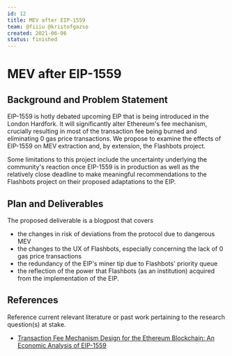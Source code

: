 ```yaml
---
id: 12
title: MEV after EIP-1559
team: @fiiiu @kristofgazso
created: 2021-06-06
status: finished
---
```


# MEV after EIP-1559


## Background and Problem Statement
EIP-1559 is hotly debated upcoming EIP that is being introduced in the London Hardfork. It will significantly alter Ethereum's fee mechanism, crucially resulting in most of the transaction fee being burned and eliminating 0 gas price transactions. We propose to examine the effects of EIP-1559 on MEV extraction and, by extension, the Flashbots project.

Some limitations to this project include the uncertainty underlying the community's reaction once EIP-1559 is in production as well as the relatively close deadline to make meaningful recommendations to the Flashbots project on their proposed adaptations to the EIP.

## Plan and Deliverables
The proposed deliverable is a blogpost that covers
- the changes in risk of deviations from the protocol due to dangerous MEV
- the changes to the UX of Flashbots, especially concerning the lack of 0 gas price transactions
- the redundancy of the EIP's miner tip due to Flashbots' priority queue
- the reflection of the power that Flashbots (as an institution) acquired from the implementation of the EIP.

## References
Reference current relevant literature or past work pertaining to the research question(s) at stake.
* [Transaction Fee Mechanism Design for the Ethereum Blockchain: An Economic Analysis of EIP-1559](https://timroughgarden.org/papers/eip1559.pdf)
